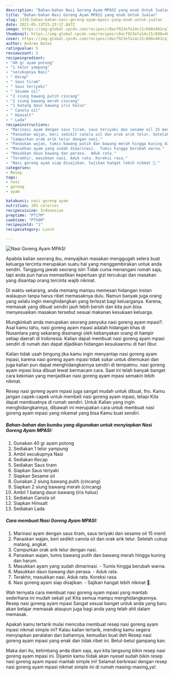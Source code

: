 ```yaml
---
description: "Bahan-bahan Nasi Goreng Ayam MPASI yang enak Untuk Jualan"
title: "Bahan-bahan Nasi Goreng Ayam MPASI yang enak Untuk Jualan"
slug: 1338-bahan-bahan-nasi-goreng-ayam-mpasi-yang-enak-untuk-jualan
date: 2021-05-13T15:33:17.847Z
image: https://img-global.cpcdn.com/recipes/c0acf923efa14c15/680x482cq70/nasi-goreng-ayam-mpasi-foto-resep-utama.jpg
thumbnail: https://img-global.cpcdn.com/recipes/c0acf923efa14c15/680x482cq70/nasi-goreng-ayam-mpasi-foto-resep-utama.jpg
cover: https://img-global.cpcdn.com/recipes/c0acf923efa14c15/680x482cq70/nasi-goreng-ayam-mpasi-foto-resep-utama.jpg
author: Andrew Bates
ratingvalue: 5
reviewcount: 5
recipeingredient:
- "40 gr ayam potong"
- "1 telor yampung"
- "secukupnya Nasi"
- " Kecap"
- " Saus tiram"
- " Saus teriyaki"
- " Sesame oil"
- "2 siung bawang putih cincang"
- "2 siung bawang merah cincang"
- "1 batang daun bawang iris halus"
- " Canola oil"
- " Himsalt"
- " Lada"
recipeinstructions:
- "Marinasi ayam dengan saus tiram, saus teriyaki dan sesame oil 15 menit"
- "Panaskan wajan, beri sedikit canola oil dan orak arik telur. Setelah cukup matang, angkat."
- "Campurkan orak arik telur dengan nasi."
- "Panaskan wajan, tumis bawang putih dan bawang merah hingga kuning dan harum."
- "Masukkan ayam yang sudah dimarinasi.  Tumis hingga berubah warna."
- "Masukkan daun bawang dan perasa.  Aduk rata."
- "Terakhir, masukkan nasi. Aduk rata. Koreksi rasa."
- "Nasi goreng ayam siap disajikan. Sajikan hangat lebih nikmat 🥰."
categories:
- Resep
tags:
- nasi
- goreng
- ayam

katakunci: nasi goreng ayam 
nutrition: 265 calories
recipecuisine: Indonesian
preptime: "PT17M"
cooktime: "PT56M"
recipeyield: "1"
recipecategory: Lunch

---
```



![Nasi Goreng Ayam MPASI](https://img-global.cpcdn.com/recipes/c0acf923efa14c15/680x482cq70/nasi-goreng-ayam-mpasi-foto-resep-utama.jpg)

Apabila kalian seorang ibu, menyajikan masakan menggugah selera buat keluarga tercinta merupakan suatu hal yang menggembirakan untuk anda sendiri. Tanggung jawab seorang istri Tidak cuma menangani rumah saja, tapi anda pun harus memastikan keperluan gizi tercukupi dan masakan yang disantap orang tercinta wajib nikmat.

Di waktu  sekarang, anda memang mampu memesan hidangan instan walaupun tanpa harus ribet memasaknya dulu. Namun banyak juga orang yang selalu ingin menghidangkan yang terlezat bagi keluarganya. Karena, memasak yang dibuat sendiri jauh lebih bersih dan kita pun bisa menyesuaikan masakan tersebut sesuai makanan kesukaan keluarga. 



Mungkinkah anda merupakan seorang penyuka nasi goreng ayam mpasi?. Asal kamu tahu, nasi goreng ayam mpasi adalah hidangan khas di Nusantara yang sekarang disenangi oleh kebanyakan orang di hampir setiap daerah di Indonesia. Kalian dapat membuat nasi goreng ayam mpasi sendiri di rumah dan dapat dijadikan hidangan kesukaanmu di hari libur.

Kalian tidak usah bingung jika kamu ingin menyantap nasi goreng ayam mpasi, karena nasi goreng ayam mpasi tidak sukar untuk ditemukan dan juga kalian pun dapat menghidangkannya sendiri di tempatmu. nasi goreng ayam mpasi bisa dibuat lewat bermacam cara. Saat ini telah banyak banget cara kekinian yang menjadikan nasi goreng ayam mpasi semakin lebih nikmat.

Resep nasi goreng ayam mpasi juga sangat mudah untuk dibuat, lho. Kamu jangan capek-capek untuk membeli nasi goreng ayam mpasi, tetapi Kita dapat membuatnya di rumah sendiri. Untuk Kalian yang ingin menghidangkannya, dibawah ini merupakan cara untuk membuat nasi goreng ayam mpasi yang nikamat yang bisa Kamu buat sendiri.

<!--inarticleads1-->

##### Bahan-bahan dan bumbu yang digunakan untuk menyiapkan Nasi Goreng Ayam MPASI:

1. Gunakan 40 gr ayam potong
1. Sediakan 1 telor yampung
1. Ambil secukupnya Nasi
1. Sediakan  Kecap
1. Sediakan  Saus tiram
1. Siapkan  Saus teriyaki
1. Siapkan  Sesame oil
1. Gunakan 2 siung bawang putih (cincang)
1. Siapkan 2 siung bawang merah (cincang)
1. Ambil 1 batang daun bawang (iris halus)
1. Sediakan  Canola oil
1. Siapkan  Himsalt
1. Sediakan  Lada




<!--inarticleads2-->

##### Cara membuat Nasi Goreng Ayam MPASI:

1. Marinasi ayam dengan saus tiram, saus teriyaki dan sesame oil 15 menit
1. Panaskan wajan, beri sedikit canola oil dan orak arik telur. Setelah cukup matang, angkat.
1. Campurkan orak arik telur dengan nasi.
1. Panaskan wajan, tumis bawang putih dan bawang merah hingga kuning dan harum.
1. Masukkan ayam yang sudah dimarinasi.  - Tumis hingga berubah warna.
1. Masukkan daun bawang dan perasa.  - Aduk rata.
1. Terakhir, masukkan nasi. Aduk rata. Koreksi rasa.
1. Nasi goreng ayam siap disajikan. - Sajikan hangat lebih nikmat 🥰.




Wah ternyata cara membuat nasi goreng ayam mpasi yang mantab sederhana ini mudah sekali ya! Kita semua mampu menghidangkannya. Resep nasi goreng ayam mpasi Sangat sesuai banget untuk anda yang baru akan belajar memasak ataupun juga bagi anda yang telah ahli dalam memasak.

Apakah kamu tertarik mulai mencoba membuat resep nasi goreng ayam mpasi nikmat simple ini? Kalau kalian tertarik, mending kamu segera menyiapkan peralatan dan bahannya, kemudian buat deh Resep nasi goreng ayam mpasi yang enak dan tidak ribet ini. Betul-betul gampang kan. 

Maka dari itu, ketimbang anda diam saja, ayo kita langsung bikin resep nasi goreng ayam mpasi ini. Dijamin kamu tiidak akan nyesel sudah bikin resep nasi goreng ayam mpasi mantab simple ini! Selamat berkreasi dengan resep nasi goreng ayam mpasi nikmat simple ini di rumah masing-masing,ya!.

